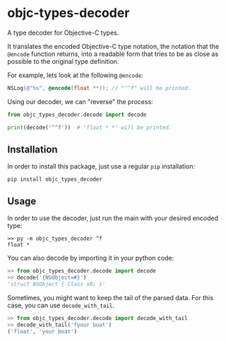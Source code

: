 # objc-types-decoder

A type decoder for Objective-C types.

It translates the encoded Objective-C type notation, the notation that the `@encode` function returns, into a readable
form that tries to be as close as possible to the original type definition.

For example, lets look at the following `@encode`:

```objective-c
NSLog(@"%s", @encode(float **)); // "^^f" will be printed.
```

Using our decoder, we can "reverse" the process:

```python
from objc_types_decoder.decode import decode

print(decode('^^f'))  # 'float * *' will be printed.
```

## Installation

In order to install this package, just use a regular `pip` installation:

```shell
pip install objc_types_decoder
```

## Usage

In order to use the decoder, just run the main with your desired encoded type:

```shell
>> py -m objc_types_decoder ^f
float *
```

You can also decode by importing it in your python code:

```python
>> from objc_types_decoder.decode import decode
>> decode('{NSObject=#}')
'struct NSObject { Class x0; }'
```

Sometimes, you might want to keep the tail of the parsed data. For this case, you can use `decode_with_tail`.

```python
>> from objc_types_decoder.decode import decode_with_tail
>> decode_with_tail('fyour boat')
('float', 'your boat')
```

